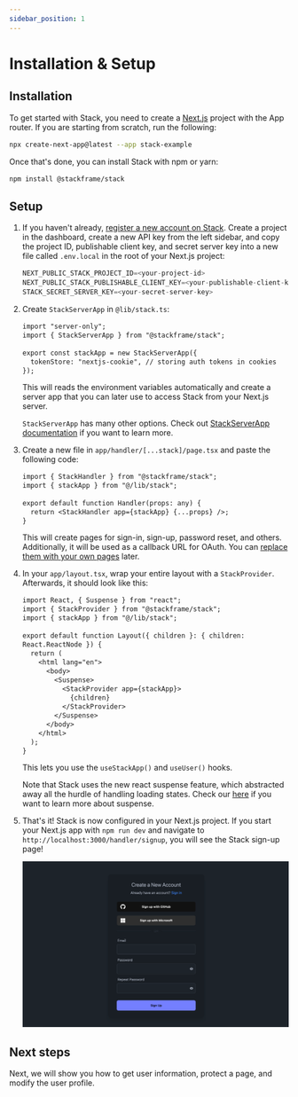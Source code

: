 ```yaml
---
sidebar_position: 1
---
```


# Installation & Setup

## Installation

To get started with Stack, you need to create a [Next.js](https://nextjs.org/docs) project with the App router. If you are starting from scratch, run the following:
  
```bash
npx create-next-app@latest --app stack-example
```

Once that's done, you can install Stack with npm or yarn:

```bash
npm install @stackframe/stack
```

## Setup

1. If you haven't already, [register a new account on Stack](https://app.stackframe.co/handler/signup). Create a project in the dashboard, create a new API key from the left sidebar, and copy the project ID, publishable client key, and secret server key into a new file called `.env.local` in the root of your Next.js project:

    ```javascript
    NEXT_PUBLIC_STACK_PROJECT_ID=<your-project-id>
    NEXT_PUBLIC_STACK_PUBLISHABLE_CLIENT_KEY=<your-publishable-client-key>
    STACK_SECRET_SERVER_KEY=<your-secret-server-key>
    ```

2. Create `StackServerApp` in `@lib/stack.ts`:
  
    ```tsx
    import "server-only";
    import { StackServerApp } from "@stackframe/stack";

    export const stackApp = new StackServerApp({
      tokenStore: "nextjs-cookie", // storing auth tokens in cookies
    });
    ```
  
    This will reads the environment variables automatically and create a server app that you can later use to access Stack from your Next.js server.
    
    `StackServerApp` has many other options. Check out [StackServerApp documentation](/docs/api-documentation/app) if you want to learn more.

3. Create a new file in `app/handler/[...stack]/page.tsx` and paste the following code: 

    ```tsx
    import { StackHandler } from "@stackframe/stack";
    import { stackApp } from "@/lib/stack";

    export default function Handler(props: any) {
      return <StackHandler app={stackApp} {...props} />;
    }
    ```

    This will create pages for sign-in, sign-up, password reset, and others. Additionally, it will be used as a callback URL for OAuth. You can [replace them with your own pages](/docs/advanced-guides/customization/overview) later.


4. In your `app/layout.tsx`, wrap your entire layout with a `StackProvider`. Afterwards, it should look like this:

    ```tsx
    import React, { Suspense } from "react";
    import { StackProvider } from "@stackframe/stack";
    import { stackApp } from "@/lib/stack";

    export default function Layout({ children }: { children: React.ReactNode }) {
      return (
        <html lang="en">
          <body>
            <Suspense>
              <StackProvider app={stackApp}>
                {children}
              </StackProvider>
            </Suspense>
          </body>
        </html>
      );
    }
    ```

    This lets you use the `useStackApp()` and `useUser()` hooks.

    Note that Stack uses the new react suspense feature, which abstracted away all the hurdle of handling loading states. Check our [here](https://react.dev/reference/react/Suspense) if you want to learn more about suspense.

5. That's it! Stack is now configured in your Next.js project. If you start your Next.js app with `npm run dev` and navigate to `http://localhost:3000/handler/signup`, you will see the Stack sign-up page!

    ![Stack sign up page](../imgs/signup-page.png)


## Next steps

Next, we will show you how to get user information, protect a page, and modify the user profile.

